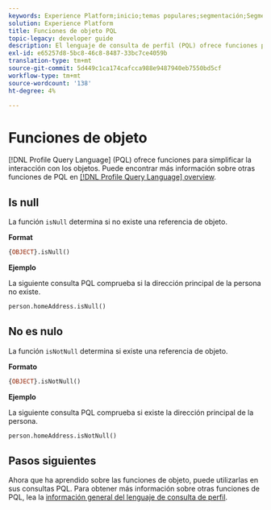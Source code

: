 ```yaml
---
keywords: Experience Platform;inicio;temas populares;segmentación;Segmentación;servicio de segmentación;pql;PQL;lenguaje de consulta de perfil;funciones de objeto;objeto
solution: Experience Platform
title: Funciones de objeto PQL
topic-legacy: developer guide
description: El lenguaje de consulta de perfil (PQL) ofrece funciones para simplificar la interacción con los objetos.
exl-id: e65257d8-5bc8-46c8-8487-33bc7ce4059b
translation-type: tm+mt
source-git-commit: 5d449c1ca174cafcca988e9487940eb7550bd5cf
workflow-type: tm+mt
source-wordcount: '138'
ht-degree: 4%

---
```


# Funciones de objeto

[!DNL Profile Query Language] (PQL) ofrece funciones para simplificar la interacción con los objetos. Puede encontrar más información sobre otras funciones de PQL en [[!DNL Profile Query Language] overview](./overview.md).

## Is null

La función `isNull` determina si no existe una referencia de objeto.

**Format**

```sql
{OBJECT}.isNull()
```

**Ejemplo**

La siguiente consulta PQL comprueba si la dirección principal de la persona no existe.

```sql
person.homeAddress.isNull()
```

## No es nulo

La función `isNotNull` determina si existe una referencia de objeto.

**Formato**

```sql
{OBJECT}.isNotNull()
```

**Ejemplo**

La siguiente consulta PQL comprueba si existe la dirección principal de la persona.

```sql
person.homeAddress.isNotNull()
```

## Pasos siguientes

Ahora que ha aprendido sobre las funciones de objeto, puede utilizarlas en sus consultas PQL. Para obtener más información sobre otras funciones de PQL, lea la [información general del lenguaje de consulta de perfil](./overview.md).

